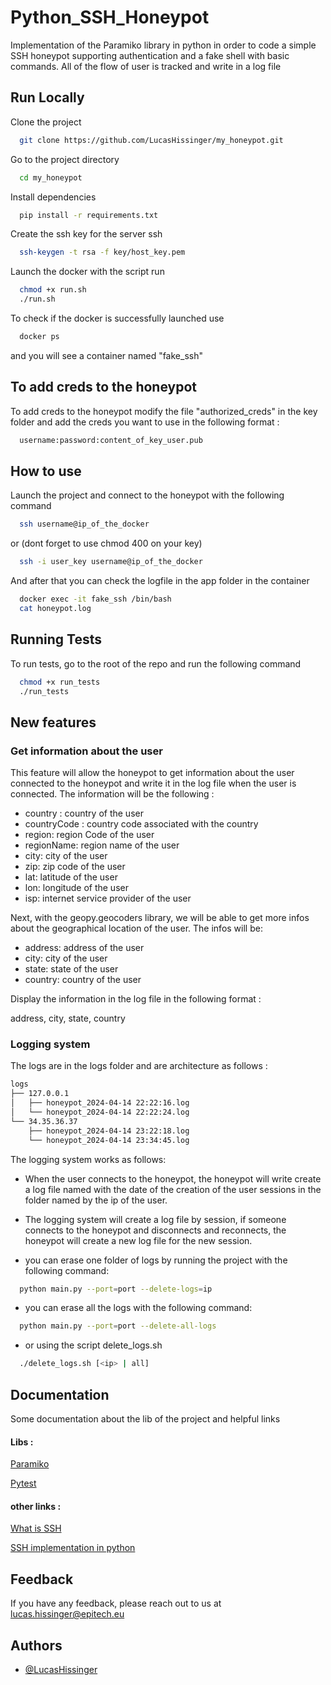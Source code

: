 
# Python_SSH_Honeypot

Implementation of the Paramiko library in python in order to code a simple SSH honeypot supporting authentication and a fake shell with basic commands. All of the flow of user is tracked and write in a log file


## Run Locally

Clone the project

```bash
  git clone https://github.com/LucasHissinger/my_honeypot.git
```

Go to the project directory

```bash
  cd my_honeypot
```

Install dependencies

```bash
  pip install -r requirements.txt
```
Create the ssh key for the server ssh

  ```bash
    ssh-keygen -t rsa -f key/host_key.pem
  ```

Launch the docker with the script run

```bash
  chmod +x run.sh
  ./run.sh
```

To check if the docker is successfully launched use

```bash
  docker ps
```
 and you will see a container named "fake_ssh"

## To add creds to the honeypot
To add creds to the honeypot modify the file "authorized_creds" in the key folder and add the creds you want to use in the following format :

```bash
  username:password:content_of_key_user.pub
```

## How to use
Launch the project and connect to the honeypot with the following command

```bash
  ssh username@ip_of_the_docker
```
or (dont forget to use chmod 400 on your key)
```bash
  ssh -i user_key username@ip_of_the_docker
```

And after that you can check the logfile in the app folder in the container

  ```bash
    docker exec -it fake_ssh /bin/bash
    cat honeypot.log
  ```

## Running Tests

To run tests, go to the root of the repo and run the following command

```bash
  chmod +x run_tests
  ./run_tests
```
## New features

### Get information about the user

This feature will allow the honeypot to get information about the user connected to the honeypot and write it in the log file when
the user is connected.
The information will be the following :

- country : country of the user
- countryCode : country code associated with the country
- region: region Code of the user
- regionName: region name of the user
- city: city of the user
- zip: zip code of the user
- lat: latitude of the user
- lon: longitude of the user
- isp: internet service provider of the user

Next, with the geopy.geocoders library, we will be able to get more infos about the geographical location of the user.
The infos will be:

- address: address of the user
- city: city of the user
- state: state of the user
- country: country of the user

Display the information in the log file in the following format :

address, city, state, country

### Logging system
The logs are in the logs folder and are architecture as follows :
```bash
logs
├── 127.0.0.1
│   ├── honeypot_2024-04-14 22:22:16.log
│   └── honeypot_2024-04-14 22:22:24.log
└── 34.35.36.37
    ├── honeypot_2024-04-14 23:22:18.log
    └── honeypot_2024-04-14 23:34:45.log
```

The logging system works as follows:
- When the user connects to the honeypot, the honeypot will write create a log file named with the date of the creation of the user sessions in the folder named by the ip of the user.

- The logging system will create a log file by session, if someone connects to the honeypot and disconnects and reconnects, the honeypot will create a new log file for the new session.

- you can erase one folder of logs by running the project with the following command:
```bash
  python main.py --port=port --delete-logs=ip
```

- you can erase all the logs with the following command:
```bash
  python main.py --port=port --delete-all-logs
```

- or using the script delete_logs.sh
```bash
  ./delete_logs.sh [<ip> | all]
```

## Documentation

Some documentation about the lib of the project and helpful links

#### Libs :
[Paramiko](https://linktodocumentation)

[Pytest](https://linktodocumentation)

#### other links :
[What is SSH](https://www.youtube.com/watch?v=Atbl7D_yPug)

[SSH implementation in python](https://www.youtube.com/watch?v=HO1h57CiF98)
## Feedback

If you have any feedback, please reach out to us at lucas.hissinger@epitech.eu


## Authors

- [@LucasHissinger](https://github.com/LucasHissinger)
